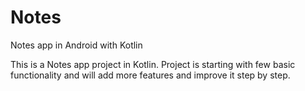 # Notes
Notes app in Android with Kotlin

This is a Notes app project in Kotlin. Project is starting with few basic functionality and will add more features and improve it step by step.
